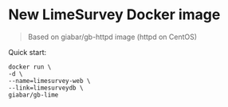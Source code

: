 # New LimeSurvey Docker image

> Based on giabar/gb-httpd image (httpd on CentOS)



Quick start:

```
docker run \
-d \
--name=limesurvey-web \
--link=limesurveydb \
giabar/gb-lime
